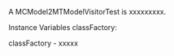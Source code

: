 A MCModel2MTModelVisitorTest is xxxxxxxxx.Instance Variables	classFactory:		<Object>classFactory	- xxxxx